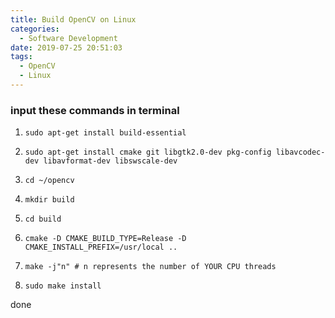 ```yaml
---
title: Build OpenCV on Linux
categories:
  - Software Development
date: 2019-07-25 20:51:03
tags: 
  - OpenCV 
  - Linux
---
```

### input these commands in terminal
   
1.     sudo apt-get install build-essential
2.     sudo apt-get install cmake git libgtk2.0-dev pkg-config libavcodec-dev libavformat-dev libswscale-dev
3.     cd ~/opencv
4.     mkdir build
5.     cd build
6.     cmake -D CMAKE_BUILD_TYPE=Release -D CMAKE_INSTALL_PREFIX=/usr/local ..
7.     make -j"n" # n represents the number of YOUR CPU threads
8.     sudo make install

done

